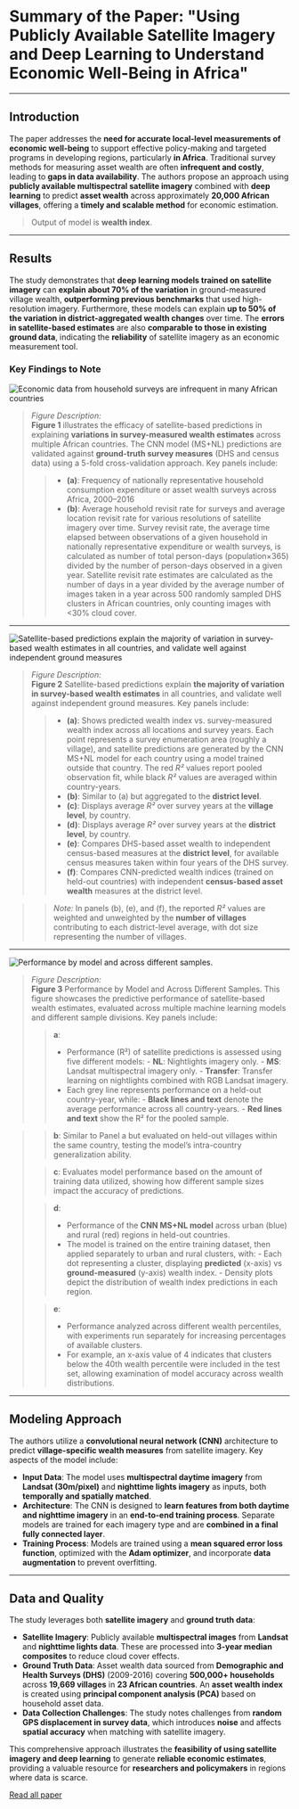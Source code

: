 # **Summary of the Paper: "Using Publicly Available Satellite Imagery and Deep Learning to Understand Economic Well-Being in Africa"**

---


## **Introduction**

The paper addresses the **need for accurate local-level measurements of economic well-being** to support effective policy-making and targeted programs in developing regions, particularly **in Africa**. Traditional survey methods for measuring asset wealth are often **infrequent and costly**, leading to **gaps in data availability**. The authors propose an approach using **publicly available multispectral satellite imagery** combined with **deep learning** to predict **asset wealth** across approximately **20,000 African villages**, offering a **timely and scalable method** for economic estimation. 

> Output of model is **wealth index**.
---

## **Results**

The study demonstrates that **deep learning models trained on satellite imagery** can **explain about 70% of the variation** in ground-measured village wealth, **outperforming previous benchmarks** that used high-resolution imagery. Furthermore, these models can explain **up to 50% of the variation in district-aggregated wealth changes** over time. The **errors in satellite-based estimates** are also **comparable to those in existing ground data**, indicating the **reliability** of satellite imagery as an economic measurement tool.

### **Key Findings to Note**
![Economic data from household surveys are infrequent in many African countries](./images/Screenshot%202024-10-26%20220411.png)

>*Figure Description:*  
**Figure 1** illustrates the efficacy of satellite-based predictions in explaining **variations in survey-measured wealth estimates** across multiple African countries. The CNN model (MS+NL) predictions are validated against **ground-truth survey measures** (DHS and census data) using a 5-fold cross-validation approach. Key panels include:
>
>>- **(a)**:   Frequency of nationally representative household consumption expenditure or asset  wealth surveys across Africa, 2000–2016
>>- **(b)**:  Average household revisit rate for surveys and average location revisit rate for various resolutions of satellite imagery over time. Survey revisit rate, the average time elapsed between observations of a given household in nationally representative expenditure or wealth surveys, is calculated as number of total person-days (population×365) divided by the number of person-days observed in a given year. Satellite revisit rate estimates are calculated as the number of days in a year divided by the average number of images taken in a year across 500 randomly sampled DHS clusters in African countries, only counting images with <30% cloud cover.

---
![Satellite-based predictions explain the majority of variation in survey-based wealth estimates in all countries, and validate well against independent ground measures](./images/Screenshot%202024-10-26%20230143.png)

>*Figure Description:*  
**Figure 2** Satellite-based predictions explain **the majority of variation in survey-based wealth estimates** in all countries, and validate well against independent ground measures. Key panels include:
>
>>- **(a)**: Shows predicted wealth index vs. survey-measured wealth index across all locations and survey years. Each point represents a survey enumeration area (roughly a village), and satellite predictions are generated by the CNN MS+NL model for each country using a model trained outside that country. The red *R²* values report pooled observation fit, while black *R²* values are averaged within country-years.
>>- **(b)**: Similar to (a) but aggregated to the **district level**.
>>- **(c)**: Displays average *R²* over survey years at the **village level**, by country.
>>- **(d)**: Displays average *R²* over survey years at the **district level**, by country.
>>- **(e)**: Compares DHS-based asset wealth to independent census-based measures at the **district level**, for available census measures taken within four years of the DHS survey.
>>- **(f)**: Compares CNN-predicted wealth indices (trained on held-out countries) with independent **census-based asset wealth** measures at the district level.

>>*Note:* In panels (b), (e), and (f), the reported *R²* values are weighted and unweighted by the **number of villages** contributing to each district-level average, with dot size representing the number of villages.

---
![Performance by model and across different samples.](./images/Screenshot%202024-10-26%20232436.png)

>*Figure Description:*  
**Figure 3** Performance by Model and Across Different Samples. This figure showcases the predictive performance of satellite-based wealth estimates, evaluated across multiple machine learning models and different sample divisions. Key panels include:
>
>>**a**:
>>- Performance (R²) of satellite predictions is assessed using five different models:
    - **NL**: Nightlights imagery only.
    - **MS**: Landsat multispectral imagery only.
    - **Transfer**: Transfer learning on nightlights combined with RGB Landsat imagery.
>>- Each grey line represents performance on a held-out country-year, while:
    - **Black lines and text** denote the average performance across all country-years.
    - **Red lines and text** show the R² for the pooled sample.

>>**b**:  Similar to Panel a but evaluated on held-out villages within the same country, testing the model’s intra-country generalization ability.
>
>>**c**:  Evaluates model performance based on the amount of training data utilized, showing how different sample sizes impact the accuracy of predictions.
>
>>**d**:
>>- Performance of the **CNN MS+NL model** across urban (blue) and rural (red) regions in held-out countries.
>>- The model is trained on the entire training dataset, then applied separately to urban and rural clusters, with:
    - Each dot representing a cluster, displaying **predicted** (x-axis) vs **ground-measured** (y-axis) wealth index.
    - Density plots depict the distribution of wealth index predictions in each region.
>
>>**e**:
>>- Performance analyzed across different wealth percentiles, with experiments run separately for increasing percentages of available clusters. 
>>- For example, an x-axis value of 4 indicates that clusters below the 40th wealth percentile were included in the test set, allowing examination of model accuracy across wealth distributions.

---

## **Modeling Approach**

The authors utilize a **convolutional neural network (CNN)** architecture to predict **village-specific wealth measures** from satellite imagery. Key aspects of the model include:

- **Input Data**: The model uses **multispectral daytime imagery** from **Landsat (30m/pixel)** and **nighttime lights imagery** as inputs, both **temporally and spatially matched**.
- **Architecture**: The CNN is designed to **learn features from both daytime and nighttime imagery** in an **end-to-end training process**. Separate models are trained for each imagery type and are **combined in a final fully connected layer**.
- **Training Process**: Models are trained using a **mean squared error loss function**, optimized with the **Adam optimizer**, and incorporate **data augmentation** to prevent overfitting.

---

## **Data and Quality**

The study leverages both **satellite imagery** and **ground truth data**:

- **Satellite Imagery**: Publicly available **multispectral images** from **Landsat** and **nighttime lights data**. These are processed into **3-year median composites** to reduce cloud cover effects.
- **Ground Truth Data**: Asset wealth data sourced from **Demographic and Health Surveys (DHS)** (2009-2016) covering **500,000+ households** across **19,669 villages** in **23 African countries**. An **asset wealth index** is created using **principal component analysis (PCA)** based on household asset data.
- **Data Collection Challenges**: The study notes challenges from **random GPS displacement in survey data**, which introduces **noise** and affects **spatial accuracy** when matching with satellite imagery.

This comprehensive approach illustrates the **feasibility of using satellite imagery and deep learning** to generate **reliable economic estimates**, providing a valuable resource for **researchers and policymakers** in regions where data is scarce.


[Read all paper](https://www.semanticscholar.org/paper/Using-publicly-available-satellite-imagery-and-deep-Yeh-Perez/83bd44a487ea02e19a27e9d77cd736dd4f5bcc00)